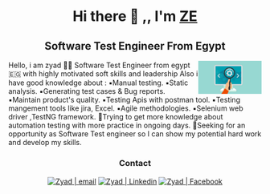 <h1 align="center"> Hi there 👋 ,, I'm <a href="https://testautomationu.applitools.com/me.html#ziad-elsoudy">ZE</a></h1> 
  <h2 align="center"> Software Test Engineer From Egypt</h2>
  <img src="Software-Tester-1090x572.jpg" align="right" width="25%"/>
   Hello, i am zyad 🙋‍♂️ Software Test Engineer from egypt 🇪🇬 with highly motivated soft skills and leadership Also i have good knowledge about :
▪️Manual testing.
▪️Static analysis.
▪️Generating test cases & Bug reports.
▪️Maintain product's quality.
▪️Testing Apis with postman tool.
▪️Testing mangement tools like jira, Excel.
▪️Agile methodologies.
▪️Selenium web driver ,TestNG framework.
🔴Trying to get more knowledge about automation testing with more practice in ongoing days.
🔴Seeking for an opportunity as Software Test engineer so I can show my potential hard work and develop my skills.
<div align="center">

<h3 align="center"> Contact </h3>

[<img align="center" alt="Zyad | email" src="https://img.icons8.com/fluent/22/000000/gmail.png" />](mailto:ziadelsoudy@gmail.com)
[<img align="center" alt="Zyad | Linkedin" src="https://img.icons8.com/fluent/22/000000/linkedin.png"/>](https://www.linkedin.com/in/ziad-elsoudy-b0b0a41b2/)
[<img align="center" alt="Zyad | Facebook"  src="https://img.icons8.com/color/22/000000/facebook-new.png"/>](https://www.facebook.com/profile.php?id=100008020117007)
